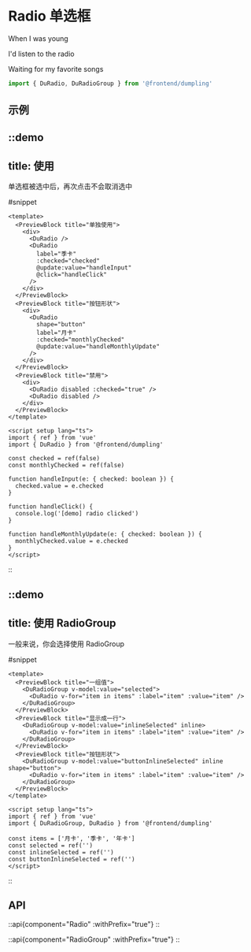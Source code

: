 # Radio 单选框

When I was young

I'd listen to the radio

Waiting for my favorite songs

```ts
import { DuRadio, DuRadioGroup } from '@frontend/dumpling'
```

## 示例

::demo
---
title: 使用
---

单选框被选中后，再次点击不会取消选中

#snippet
```vue
<template>
  <PreviewBlock title="单独使用">
    <div>
      <DuRadio />
      <DuRadio
        label="季卡"
        :checked="checked"
        @update:value="handleInput"
        @click="handleClick"
      />
    </div>
  </PreviewBlock>
  <PreviewBlock title="按钮形状">
    <div>
      <DuRadio
        shape="button"
        label="月卡"
        :checked="monthlyChecked"
        @update:value="handleMonthlyUpdate"
      />
    </div>
  </PreviewBlock>
  <PreviewBlock title="禁用">
    <div>
      <DuRadio disabled :checked="true" />
      <DuRadio disabled />
    </div>
  </PreviewBlock>
</template>

<script setup lang="ts">
import { ref } from 'vue'
import { DuRadio } from '@frontend/dumpling'

const checked = ref(false)
const monthlyChecked = ref(false)

function handleInput(e: { checked: boolean }) {
  checked.value = e.checked
}

function handleClick() {
  console.log('[demo] radio clicked')
}

function handleMonthlyUpdate(e: { checked: boolean }) {
  monthlyChecked.value = e.checked
}
</script>
```
::

::demo
---
title: 使用 RadioGroup
---

一般来说，你会选择使用 RadioGroup

#snippet
```vue
<template>
  <PreviewBlock title="一组值">
    <DuRadioGroup v-model:value="selected">
      <DuRadio v-for="item in items" :label="item" :value="item" />
    </DuRadioGroup>
  </PreviewBlock>
  <PreviewBlock title="显示成一行">
    <DuRadioGroup v-model:value="inlineSelected" inline>
      <DuRadio v-for="item in items" :label="item" :value="item" />
    </DuRadioGroup>
  </PreviewBlock>
  <PreviewBlock title="按钮形状">
    <DuRadioGroup v-model:value="buttonInlineSelected" inline shape="button">
      <DuRadio v-for="item in items" :label="item" :value="item" />
    </DuRadioGroup>
  </PreviewBlock>
</template>

<script setup lang="ts">
import { ref } from 'vue'
import { DuRadioGroup, DuRadio } from '@frontend/dumpling'

const items = ['月卡', '季卡', '年卡']
const selected = ref('')
const inlineSelected = ref('')
const buttonInlineSelected = ref('')
</script>
```
::

## API

::api{component="Radio" :withPrefix="true"}
::

::api{component="RadioGroup" :withPrefix="true"}
::